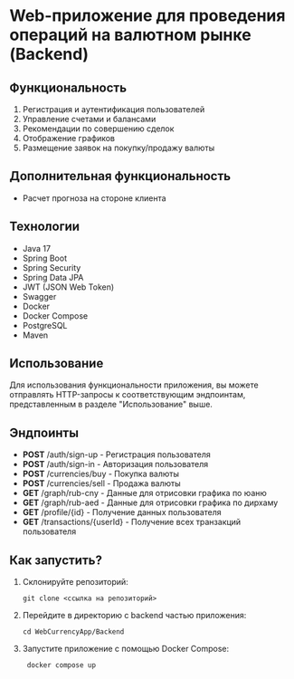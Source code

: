 Web-приложение для проведения операций на валютном рынке (Backend)
==================================================================

Функциональность
----------------

1. Регистрация и аутентификация пользователей
2. Управление счетами и балансами
3. Рекомендации по совершению сделок
4. Отображение графиков
5. Размещение заявок на покупку/продажу валюты

Дополнительная функциональность
-------------------------------

* Расчет прогноза на стороне клиента

Технологии
----------

* Java 17
* Spring Boot
* Spring Security
* Spring Data JPA
* JWT (JSON Web Token)
* Swagger
* Docker
* Docker Compose
* PostgreSQL
* Maven

Использование
-------------

Для использования функциональности приложения, вы можете отправлять HTTP-запросы к соответствующим эндпоинтам,
представленным в разделе "Использование" выше.

Эндпоинты
---------

* **POST** /auth/sign-up - Регистрация пользователя
* **POST** /auth/sign-in - Авторизация пользователя
* **POST** /currencies/buy - Покупка валюты
* **POST** /currencies/sell - Продажа валюты
* **GET** /graph/rub-cny - Данные для отрисовки графика по юаню
* **GET** /graph/rub-aed - Данные для отрисовки графика по дирхаму
* **GET** /profile/{id} - Получение данных пользователя
* **GET** /transactions/{userId} - Получение всех транзакций пользователя

Как запустить?
---------

1. Склонируйте репозиторий:

       git clone <ссылка на репозиторий>

2. Перейдите в директорию с backend частью приложения:

       cd WebCurrencyApp/Backend

3. Запустите приложение с помощью Docker Compose:

        docker compose up
